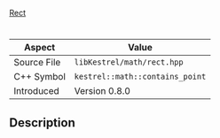 [Rect](index.md)
# 
| Aspect | Value |
| --- | --- |
| Source File | `libKestrel/math/rect.hpp` |
| C++ Symbol | `kestrel::math::contains_point` |
| Introduced | Version 0.8.0 |
## Description
